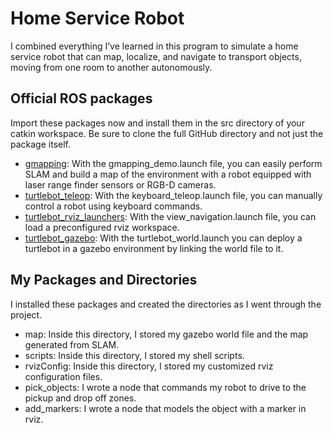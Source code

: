 # Home Service Robot
I combined everything I’ve learned in this program to simulate a home service robot that can map, localize, and navigate to transport objects, moving from one room to another autonomously. 

## Official ROS packages
Import these packages now and install them in the src directory of your catkin workspace. Be sure to clone the full GitHub directory and not just the package itself.

- [gmapping](http://wiki.ros.org/gmapping): With the gmapping_demo.launch file, you can easily perform SLAM and build a map of the environment with a robot equipped with laser range finder sensors or RGB-D cameras.
- [turtlebot_teleop](http://wiki.ros.org/turtlebot_teleop): With the keyboard_teleop.launch file, you can manually control a robot using keyboard commands.
- [turtlebot_rviz_launchers](http://wiki.ros.org/turtlebot_rviz_launchers): With the view_navigation.launch file, you can load a preconfigured rviz workspace.
- [turtlebot_gazebo](http://wiki.ros.org/turtlebot_gazebo): With the turtlebot_world.launch you can deploy a turtlebot in a gazebo environment by linking the world file to it.
## My Packages and Directories
I installed these packages and created the directories as I went through the project.

- map: Inside this directory, I stored my gazebo world file and the map generated from SLAM.
- scripts: Inside this directory, I stored my shell scripts.
- rvizConfig: Inside this directory, I stored my customized rviz configuration files.
- pick_objects: I wrote a node that commands my robot to drive to the pickup and drop off zones.
- add_markers: I wrote a node that models the object with a marker in rviz.
